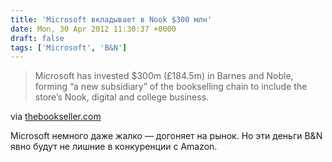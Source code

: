 ```yaml
---
title: 'Microsoft вкладывает в Nook $300 млн'
date: Mon, 30 Apr 2012 11:30:37 +0000
draft: false
tags: ['Microsoft', 'B&N']
---
```


> Microsoft has invested $300m (£184.5m) in Barnes and Noble, forming “a new subsidiary” of the bookselling chain to include the store’s Nook, digital and college business.

via [thebookseller.com](http://www.thebookseller.com/news/microsoft-invests-bn-capitalise-nook.html)

Microsoft немного даже жалко — догоняет на рынок. Но эти деньги B&N явно будут не лишние в конкуренции c Amazon.
